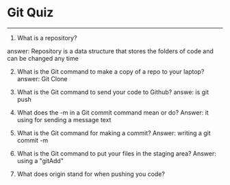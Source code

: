 # Git Quiz



---

1. What is a repository?

answer:  Repository is a data structure that stores the folders of code and can be changed any time 
<!-- Write your answer under here -->   

2. What is the Git command to make a copy of a repo to your laptop?
answer:  Git Clone
<!-- Write your answer under here -->

3. What is the Git command to send your code to Github?
answe: is git push
<!-- Write your answer under here -->

4. What does the -m in a Git commit command mean or do?
Answer: it using for sending a message text
<!-- Write your answer here -->

5. What is the Git command for making a commit?
 Answer: writing a git commit -m
<!-- Write your answer here -->

6. What is the Git command to put your files in the staging area?
Answer: using a  "gitAdd"
<!-- Write your answer here -->

7. What does origin stand for when pushing you code?

<!-- Write your answer here -->

